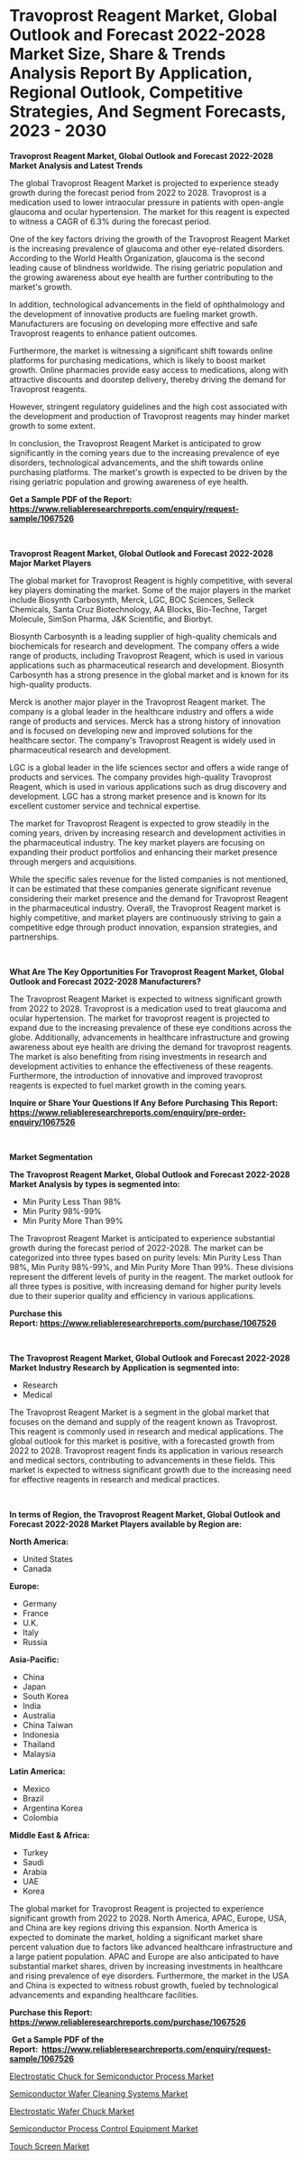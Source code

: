 <p><h1>Travoprost Reagent Market, Global Outlook and Forecast 2022-2028 Market Size, Share & Trends Analysis Report By Application, Regional Outlook, Competitive Strategies, And Segment Forecasts, 2023 - 2030</h1></p><p><strong>Travoprost Reagent Market, Global Outlook and Forecast 2022-2028 Market Analysis and Latest Trends</strong></p>
<p><p>The global Travoprost Reagent Market is projected to experience steady growth during the forecast period from 2022 to 2028. Travoprost is a medication used to lower intraocular pressure in patients with open-angle glaucoma and ocular hypertension. The market for this reagent is expected to witness a CAGR of 6.3% during the forecast period.</p><p>One of the key factors driving the growth of the Travoprost Reagent Market is the increasing prevalence of glaucoma and other eye-related disorders. According to the World Health Organization, glaucoma is the second leading cause of blindness worldwide. The rising geriatric population and the growing awareness about eye health are further contributing to the market's growth.</p><p>In addition, technological advancements in the field of ophthalmology and the development of innovative products are fueling market growth. Manufacturers are focusing on developing more effective and safe Travoprost reagents to enhance patient outcomes.</p><p>Furthermore, the market is witnessing a significant shift towards online platforms for purchasing medications, which is likely to boost market growth. Online pharmacies provide easy access to medications, along with attractive discounts and doorstep delivery, thereby driving the demand for Travoprost reagents.</p><p>However, stringent regulatory guidelines and the high cost associated with the development and production of Travoprost reagents may hinder market growth to some extent.</p><p>In conclusion, the Travoprost Reagent Market is anticipated to grow significantly in the coming years due to the increasing prevalence of eye disorders, technological advancements, and the shift towards online purchasing platforms. The market's growth is expected to be driven by the rising geriatric population and growing awareness of eye health.</p></p>
<p><strong>Get a Sample PDF of the Report:&nbsp; <a href="https://www.reliableresearchreports.com/enquiry/request-sample/1067526">https://www.reliableresearchreports.com/enquiry/request-sample/1067526</a></strong></p>
<p>&nbsp;</p>
<p><strong>Travoprost Reagent Market, Global Outlook and Forecast 2022-2028 Major Market Players</strong></p>
<p><p>The global market for Travoprost Reagent is highly competitive, with several key players dominating the market. Some of the major players in the market include Biosynth Carbosynth, Merck, LGC, BOC Sciences, Selleck Chemicals, Santa Cruz Biotechnology, AA Blocks, Bio-Techne, Target Molecule, SimSon Pharma, J&K Scientific, and Biorbyt.</p><p>Biosynth Carbosynth is a leading supplier of high-quality chemicals and biochemicals for research and development. The company offers a wide range of products, including Travoprost Reagent, which is used in various applications such as pharmaceutical research and development. Biosynth Carbosynth has a strong presence in the global market and is known for its high-quality products.</p><p>Merck is another major player in the Travoprost Reagent market. The company is a global leader in the healthcare industry and offers a wide range of products and services. Merck has a strong history of innovation and is focused on developing new and improved solutions for the healthcare sector. The company's Travoprost Reagent is widely used in pharmaceutical research and development.</p><p>LGC is a global leader in the life sciences sector and offers a wide range of products and services. The company provides high-quality Travoprost Reagent, which is used in various applications such as drug discovery and development. LGC has a strong market presence and is known for its excellent customer service and technical expertise.</p><p>The market for Travoprost Reagent is expected to grow steadily in the coming years, driven by increasing research and development activities in the pharmaceutical industry. The key market players are focusing on expanding their product portfolios and enhancing their market presence through mergers and acquisitions. </p><p>While the specific sales revenue for the listed companies is not mentioned, it can be estimated that these companies generate significant revenue considering their market presence and the demand for Travoprost Reagent in the pharmaceutical industry. Overall, the Travoprost Reagent market is highly competitive, and market players are continuously striving to gain a competitive edge through product innovation, expansion strategies, and partnerships.</p></p>
<p>&nbsp;</p>
<p><strong>What Are The Key Opportunities For Travoprost Reagent Market, Global Outlook and Forecast 2022-2028 Manufacturers?</strong></p>
<p><p>The Travoprost Reagent Market is expected to witness significant growth from 2022 to 2028. Travoprost is a medication used to treat glaucoma and ocular hypertension. The market for travoprost reagent is projected to expand due to the increasing prevalence of these eye conditions across the globe. Additionally, advancements in healthcare infrastructure and growing awareness about eye health are driving the demand for travoprost reagents. The market is also benefiting from rising investments in research and development activities to enhance the effectiveness of these reagents. Furthermore, the introduction of innovative and improved travoprost reagents is expected to fuel market growth in the coming years.</p></p>
<p><strong>Inquire or Share Your Questions If Any Before Purchasing This Report: <a href="https://www.reliableresearchreports.com/enquiry/pre-order-enquiry/1067526">https://www.reliableresearchreports.com/enquiry/pre-order-enquiry/1067526</a></strong></p>
<p>&nbsp;</p>
<p><strong>Market Segmentation</strong></p>
<p><strong>The Travoprost Reagent Market, Global Outlook and Forecast 2022-2028 Market Analysis by types is segmented into:</strong></p>
<p><ul><li>Min Purity Less Than 98%</li><li>Min Purity 98%-99%</li><li>Min Purity More Than 99%</li></ul></p>
<p><p>The Travoprost Reagent Market is anticipated to experience substantial growth during the forecast period of 2022-2028. The market can be categorized into three types based on purity levels: Min Purity Less Than 98%, Min Purity 98%-99%, and Min Purity More Than 99%. These divisions represent the different levels of purity in the reagent. The market outlook for all three types is positive, with increasing demand for higher purity levels due to their superior quality and efficiency in various applications.</p></p>
<p><strong>Purchase this Report:&nbsp;<a href="https://www.reliableresearchreports.com/purchase/1067526">https://www.reliableresearchreports.com/purchase/1067526</a></strong></p>
<p>&nbsp;</p>
<p><strong>The Travoprost Reagent Market, Global Outlook and Forecast 2022-2028 Market Industry Research by Application is segmented into:</strong></p>
<p><ul><li>Research</li><li>Medical</li></ul></p>
<p><p>The Travoprost Reagent Market is a segment in the global market that focuses on the demand and supply of the reagent known as Travoprost. This reagent is commonly used in research and medical applications. The global outlook for this market is positive, with a forecasted growth from 2022 to 2028. Travoprost reagent finds its application in various research and medical sectors, contributing to advancements in these fields. This market is expected to witness significant growth due to the increasing need for effective reagents in research and medical practices.</p></p>
<p>&nbsp;</p>
<p><strong>In terms of Region, the Travoprost Reagent Market, Global Outlook and Forecast 2022-2028 Market Players available by Region are:</strong></p>
<p>
    <p> <strong> North America: </strong>
        <ul>
            <li>United States</li>
            <li>Canada</li>
        </ul>
        </p> 
    <p> <strong> Europe: </strong>
        <ul>
            <li>Germany</li>
            <li>France</li>
            <li>U.K.</li>
            <li>Italy</li>
            <li>Russia</li>
        </ul>
        </p> 
    <p> <strong> Asia-Pacific: </strong>
        <ul>
            <li>China</li>
            <li>Japan</li>
            <li>South Korea</li>
            <li>India</li>
            <li>Australia</li>
            <li>China Taiwan</li>
            <li>Indonesia</li>
            <li>Thailand</li>
            <li>Malaysia</li>
        </ul>
        </p> 
    <p> <strong> Latin America: </strong>
        <ul>
            <li>Mexico</li>
            <li>Brazil</li>
            <li>Argentina Korea</li>
            <li>Colombia</li>
        </ul>
        </p> 
    <p> <strong> Middle East & Africa: </strong>
        <ul>
            <li>Turkey</li>
            <li>Saudi</li>
            <li>Arabia</li>
            <li>UAE</li>
            <li>Korea</li>
        </ul>
    </p>
    </p>
<p><p>The global market for Travoprost Reagent is projected to experience significant growth from 2022 to 2028. North America, APAC, Europe, USA, and China are key regions driving this expansion. North America is expected to dominate the market, holding a significant market share percent valuation due to factors like advanced healthcare infrastructure and a large patient population. APAC and Europe are also anticipated to have substantial market shares, driven by increasing investments in healthcare and rising prevalence of eye disorders. Furthermore, the market in the USA and China is expected to witness robust growth, fueled by technological advancements and expanding healthcare facilities.</p></p>
<p><strong>Purchase this Report: <a href="https://www.reliableresearchreports.com/purchase/1067526">https://www.reliableresearchreports.com/purchase/1067526</a></strong></p>
<p>&nbsp;<strong>Get a Sample PDF of the Report:&nbsp;&nbsp;<a href="https://www.reliableresearchreports.com/enquiry/request-sample/1067526">https://www.reliableresearchreports.com/enquiry/request-sample/1067526</a></strong></p>
<p><strong></strong></p>
<p><p><a href="https://www.reportprime.com/electrostatic-chuck-for-semiconductor-process-r5730">Electrostatic Chuck for Semiconductor Process Market</a></p><p><a href="https://medium.com/@jensenklein/semiconductor-wafer-cleaning-systems-market-size-growth-forecast-2023-2030-9799be7e6741">Semiconductor Wafer Cleaning Systems Market</a></p><p><a href="https://www.reportprime.com/electrostatic-wafer-chuck-r5731">Electrostatic Wafer Chuck Market</a></p><p><a href="https://medium.com/@vivianejast/semiconductor-process-control-equipment-market-size-growth-forecast-2023-2030-081a5a1e3192">Semiconductor Process Control Equipment Market</a></p><p><a href="https://www.linkedin.com/pulse/touch-screen-market-size-share-amp-trends-analysis-report-m3d7e/">Touch Screen Market</a></p></p>
